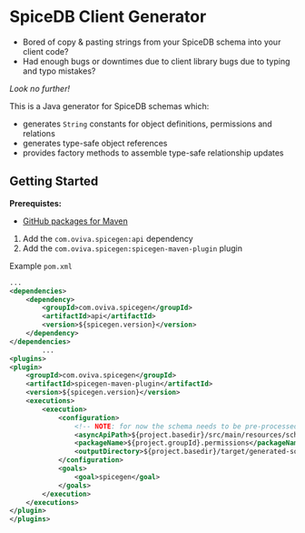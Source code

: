 # SpiceDB Client Generator

- Bored of copy & pasting strings from your SpiceDB schema into your client code?
- Had enough bugs or downtimes due to client library bugs due to typing and typo mistakes?

*Look no further!*

This is a Java generator for SpiceDB schemas which:

- generates `String` constants for object definitions, permissions and relations
- generates type-safe object references
- provides factory methods to assemble type-safe relationship updates

## Getting Started

**Prerequistes:**
- [GitHub packages for Maven](https://docs.github.com/de/packages/working-with-a-github-packages-registry/working-with-the-apache-maven-registry)

1. Add the  `com.oviva.spicegen:api` dependency
2. Add the  `com.oviva.spicegen:spicegen-maven-plugin` plugin

Example `pom.xml`

```xml
...
<dependencies>
    <dependency>
        <groupId>com.oviva.spicegen</groupId>
        <artifactId>api</artifactId>
        <version>${spicegen.version}</version>
    </dependency>
</dependencies>
        ...
<plugins>
<plugin>
    <groupId>com.oviva.spicegen</groupId>
    <artifactId>spicegen-maven-plugin</artifactId>
    <version>${spicegen.version}</version>
    <executions>
        <execution>
            <configuration>
                <!-- NOTE: for now the schema needs to be pre-processed into an AST -->
                <asyncApiPath>${project.basedir}/src/main/resources/schema_ast.json</asyncApiPath>
                <packageName>${project.groupId}.permissions</packageName>
                <outputDirectory>${project.basedir}/target/generated-sources/src/main/java</outputDirectory>
            </configuration>
            <goals>
                <goal>spicegen</goal>
            </goals>
        </execution>
    </executions>
</plugin>
</plugins>
```
